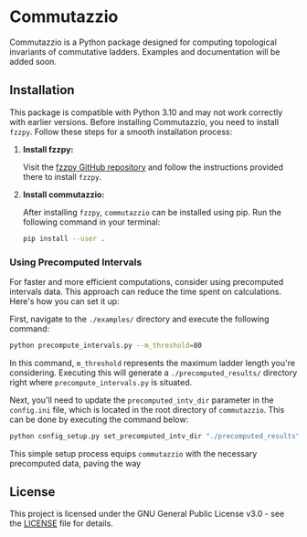 # Commutazzio

Commutazzio is a Python package designed for computing topological invariants of commutative ladders.
Examples and documentation will be added soon.

## Installation

This package is compatible with Python 3.10 and may not work correctly with earlier versions. Before installing Commutazzio, you need to install `fzzpy`. Follow these steps for a smooth installation process:

1. **Install fzzpy:**

   Visit the [fzzpy GitHub repository](https://github.com/CommutativeGrids/fzzpy) and follow the instructions provided there to install `fzzpy`.

2. **Install commutazzio:**

   After installing `fzzpy`, `commutazzio` can be installed using pip. Run the following command in your terminal:
   ```bash
   pip install --user .
   ```

### Using Precomputed Intervals 

For faster and more efficient computations, consider using precomputed intervals data. This approach can reduce the time spent on calculations. Here's how you can set it up:

First, navigate to the `./examples/` directory and execute the following command:

```bash
python precompute_intervals.py --m_threshold=80
```

In this command, `m_threshold` represents the maximum ladder length you're considering. Executing this will generate a `./precomputed_results/` directory right where `precompute_intervals.py` is situated.

Next, you'll need to update the `precomputed_intv_dir` parameter in the `config.ini` file, which is located in the root directory of `commutazzio`. This can be done by executing the command below:

```bash
python config_setup.py set_precomputed_intv_dir "./precomputed_results"
```

This simple setup process equips `commutazzio` with the necessary precomputed data, paving the way 

## License

This project is licensed under the GNU General Public License v3.0 - see the [LICENSE](LICENSE.md) file for details.
